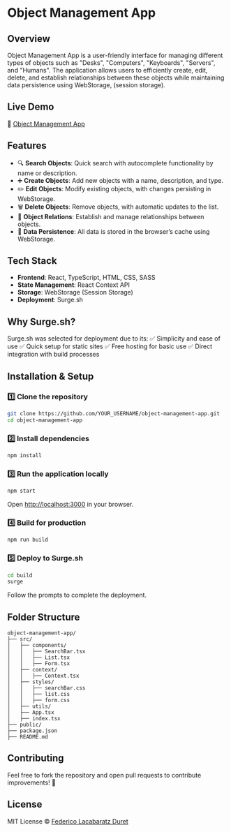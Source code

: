 # Object Management App

## Overview

Object Management App is a user-friendly interface for managing different types of objects such as "Desks", "Computers", "Keyboards", "Servers", and "Humans". The application allows users to efficiently create, edit, delete, and establish relationships between these objects while maintaining data persistence using WebStorage, (session storage).

## Live Demo

🔗 [Object Management App](https://object-management-app.surge.sh/)

## Features

- 🔍 **Search Objects**: Quick search with autocomplete functionality by name or description.
- ➕ **Create Objects**: Add new objects with a name, description, and type.
- ✏️ **Edit Objects**: Modify existing objects, with changes persisting in WebStorage.
- 🗑️ **Delete Objects**: Remove objects, with automatic updates to the list.
- 🔄 **Object Relations**: Establish and manage relationships between objects.
- 💾 **Data Persistence**: All data is stored in the browser’s cache using WebStorage.

## Tech Stack

- **Frontend**: React, TypeScript, HTML, CSS, SASS
- **State Management**: React Context API
- **Storage**: WebStorage (Session Storage)
- **Deployment**: Surge.sh

## Why Surge.sh?

Surge.sh was selected for deployment due to its: ✅ Simplicity and ease of use ✅ Quick setup for static sites ✅ Free hosting for basic use ✅ Direct integration with build processes

## Installation & Setup

### 1️⃣ Clone the repository

```sh
git clone https://github.com/YOUR_USERNAME/object-management-app.git
cd object-management-app
```

### 2️⃣ Install dependencies

```sh
npm install
```

### 3️⃣ Run the application locally

```sh
npm start
```

Open [http://localhost:3000](http://localhost:3000) in your browser.

### 4️⃣ Build for production

```sh
npm run build
```

### 5️⃣ Deploy to Surge.sh

```sh
cd build
surge
```

Follow the prompts to complete the deployment.

## Folder Structure

```
object-management-app/
├── src/
│   ├── components/
│   │   ├── SearchBar.tsx
│   │   ├── List.tsx
│   │   ├── Form.tsx
│   ├── context/
│   │   ├── Context.tsx
│   ├── styles/
│   │   ├── searchBar.css
│   │   ├── list.css
│   │   ├── form.css
│   ├── utils/
│   ├── App.tsx
│   ├── index.tsx
├── public/
├── package.json
├── README.md
```

## Contributing

Feel free to fork the repository and open pull requests to contribute improvements! 🚀

## License

MIT License © [Federico Lacabaratz Duret](https://github.com/FedeLacabaratz)

